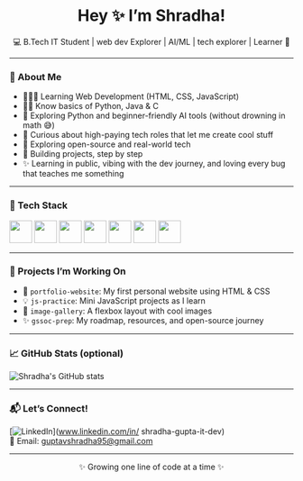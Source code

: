 <h1 align="center">Hey ✨ I’m Shradha!</h1>
<p align="center">
  💻 B.Tech IT Student | web dev Explorer | AI/ML | tech explorer | Learner 🚀
</p>

---

### 🌱 About Me

- 👩🏻‍💻 Learning Web Development (HTML, CSS, JavaScript)
- 👩‍💻 Know basics of Python, Java & C
- 🐍 Exploring Python and beginner-friendly AI tools (without drowning in math 😅)
- 💸 Curious about high-paying tech roles that let me create cool stuff
- 🎯 Exploring open-source and real-world tech
- 🎨 Building projects, step by step  
- ✨ Learning in public, vibing with the dev journey, and loving every bug that teaches me something

---
### 🚀 Tech Stack

<p align="left">
  <img src="https://cdn.jsdelivr.net/gh/devicons/devicon/icons/html5/html5-original.svg" width="40" />
  <img src="https://cdn.jsdelivr.net/gh/devicons/devicon/icons/css3/css3-original.svg" width="40" />
  <img src="https://cdn.jsdelivr.net/gh/devicons/devicon/icons/javascript/javascript-original.svg" width="40" />
  <img src="https://cdn.jsdelivr.net/gh/devicons/devicon/icons/python/python-original.svg" width="40" />
  <img src="https://cdn.jsdelivr.net/gh/devicons/devicon/icons/c/c-original.svg" width="40" />
  <img src="https://cdn.jsdelivr.net/gh/devicons/devicon/icons/java/java-original.svg" width="40" />
  <img src="https://cdn.jsdelivr.net/gh/devicons/devicon/icons/github/github-original.svg" width="40" />
</p>

---

### 📂 Projects I’m Working On

- 🎨 `portfolio-website`: My first personal website using HTML & CSS  
- 💡 `js-practice`: Mini JavaScript projects as I learn  
- 📸 `image-gallery`: A flexbox layout with cool images  
- ✨ `gssoc-prep`: My roadmap, resources, and open-source journey

---

### 📈 GitHub Stats (optional)

![Shradha's GitHub stats](https://github-readme-stats.vercel.app/api?username=sgxlzel&show_icons=true&theme=radical)

---

### 📬 Let’s Connect!

[![LinkedIn](https://img.shields.io/badge/-LinkedIn-0A66C2?style=flat-square&logo=linkedin&logoColor=white)](www.linkedin.com/in/
shradha-gupta-it-dev)  
📧 Email: guptavshradha95@gmail.com  

---

<p align="center">✨ Growing one line of code at a time ✨</p>
